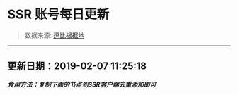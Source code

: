 # SSR 账号每日更新 
> 数据来源: [逗比根据地](https://doub.io/sszhfx/) 
----------------------------------------------
## 更新日期：2019-02-07 11:25:18 
***食用方法：复制下面的节点到SSR客户端去重添加即可***

 